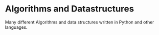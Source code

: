 # Algorithms and Datastructures
Many different Algorithms and data structures written in Python and other languages.
